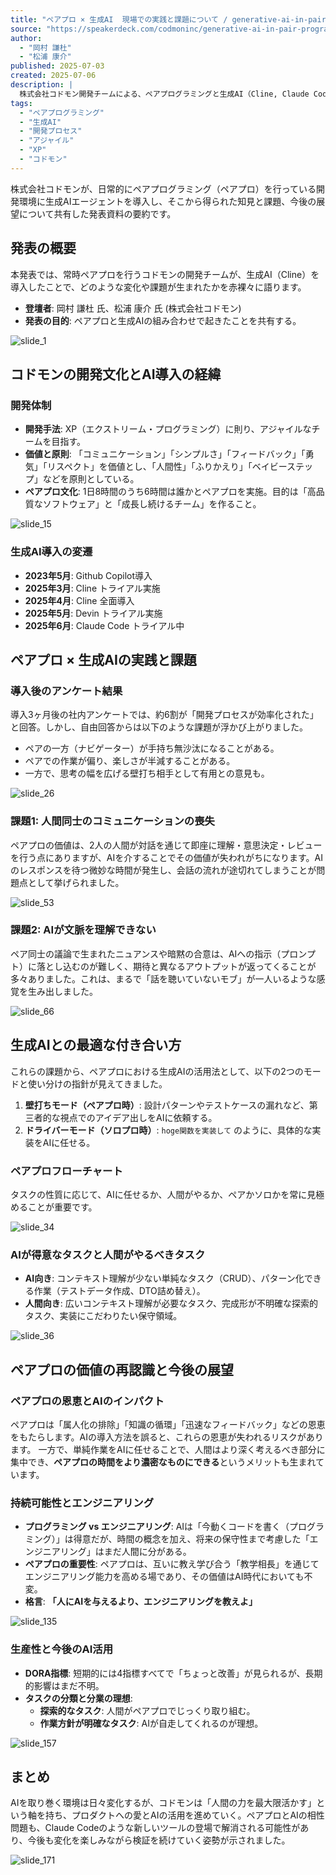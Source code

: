 ```yaml
---
title: "ペアプロ × 生成AI  現場での実践と課題について / generative-ai-in-pair-programming"
source: "https://speakerdeck.com/codmoninc/generative-ai-in-pair-programming"
author:
  - "岡村 謙杜"
  - "松浦 康介"
published: 2025-07-03
created: 2025-07-06
description: |
  株式会社コドモン開発チームによる、ペアプログラミングと生成AI（Cline, Claude Codeなど）を組み合わせた開発現場での実践的な取り組み、それによって見えてきた課題、そして今後の展望について解説した発表資料。
tags:
  - "ペアプログラミング"
  - "生成AI"
  - "開発プロセス"
  - "アジャイル"
  - "XP"
  - "コドモン"
---
```


株式会社コドモンが、日常的にペアプログラミング（ペアプロ）を行っている開発環境に生成AIエージェントを導入し、そこから得られた知見と課題、今後の展望について共有した発表資料の要約です。

## 発表の概要

本発表では、常時ペアプロを行うコドモンの開発チームが、生成AI（Cline）を導入したことで、どのような変化や課題が生まれたかを赤裸々に語ります。

- **登壇者**: 岡村 謙杜 氏、松浦 康介 氏 (株式会社コドモン)
- **発表の目的**: ペアプロと生成AIの組み合わせで起きたことを共有する。

![slide_1](https://files.speakerdeck.com/presentations/7d644c5a8a0b4a6eb64eaf25cab95f7d/slide_0.jpg)

## コドモンの開発文化とAI導入の経緯

### 開発体制

- **開発手法**: XP（エクストリーム・プログラミング）に則り、アジャイルなチームを目指す。
- **価値と原則**: 「コミュニケーション」「シンプルさ」「フィードバック」「勇気」「リスペクト」を価値とし、「人間性」「ふりかえり」「ベイビーステップ」などを原則としている。
- **ペアプロ文化**: 1日8時間のうち6時間は誰かとペアプロを実施。目的は「高品質なソフトウェア」と「成長し続けるチーム」を作ること。

![slide_15](https://files.speakerdeck.com/presentations/7d644c5a8a0b4a6eb64eaf25cab95f7d/slide_14.jpg)

### 生成AI導入の変遷

- **2023年5月**: Github Copilot導入
- **2025年3月**: Cline トライアル実施
- **2025年4月**: Cline 全面導入
- **2025年5月**: Devin トライアル実施
- **2025年6月**: Claude Code トライアル中

## ペアプロ × 生成AIの実践と課題

### 導入後のアンケート結果

導入3ヶ月後の社内アンケートでは、約6割が「開発プロセスが効率化された」と回答。しかし、自由回答からは以下のような課題が浮かび上がりました。

- ペアの一方（ナビゲーター）が手持ち無沙汰になることがある。
- ペアでの作業が偏り、楽しさが半減することがある。
- 一方で、思考の幅を広げる壁打ち相手として有用との意見も。

![slide_26](https://files.speakerdeck.com/presentations/7d644c5a8a0b4a6eb64eaf25cab95f7d/slide_25.jpg)

### 課題1: 人間同士のコミュニケーションの喪失

ペアプロの価値は、2人の人間が対話を通じて即座に理解・意思決定・レビューを行う点にありますが、AIを介することでその価値が失われがちになります。AIのレスポンスを待つ微妙な時間が発生し、会話の流れが途切れてしまうことが問題点として挙げられました。

![slide_53](https://files.speakerdeck.com/presentations/7d644c5a8a0b4a6eb64eaf25cab95f7d/slide_52.jpg)

### 課題2: AIが文脈を理解できない

ペア同士の議論で生まれたニュアンスや暗黙の合意は、AIへの指示（プロンプト）に落とし込むのが難しく、期待と異なるアウトプットが返ってくることが多々ありました。これは、まるで「話を聴いていないモブ」が一人いるような感覚を生み出しました。

![slide_66](https://files.speakerdeck.com/presentations/7d644c5a8a0b4a6eb64eaf25cab95f7d/slide_65.jpg)

## 生成AIとの最適な付き合い方

これらの課題から、ペアプロにおける生成AIの活用法として、以下の2つのモードと使い分けの指針が見えてきました。

1. **壁打ちモード（ペアプロ時）**: 設計パターンやテストケースの漏れなど、第三者的な視点でのアイデア出しをAIに依頼する。
2. **ドライバーモード（ソロプロ時）**: `hoge関数を実装して` のように、具体的な実装をAIに任せる。

### ペアプロフローチャート

タスクの性質に応じて、AIに任せるか、人間がやるか、ペアかソロかを常に見極めることが重要です。

![slide_34](https://files.speakerdeck.com/presentations/7d644c5a8a0b4a6eb64eaf25cab95f7d/slide_33.jpg)

### AIが得意なタスクと人間がやるべきタスク

- **AI向き**: コンテキスト理解が少ない単純なタスク（CRUD）、パターン化できる作業（テストデータ作成、DTO詰め替え）。
- **人間向き**: 広いコンテキスト理解が必要なタスク、完成形が不明確な探索的タスク、実装にこだわりたい保守領域。

![slide_36](https://files.speakerdeck.com/presentations/7d644c5a8a0b4a6eb64eaf25cab95f7d/slide_35.jpg)

## ペアプロの価値の再認識と今後の展望

### ペアプロの恩恵とAIのインパクト

ペアプロは「属人化の排除」「知識の循環」「迅速なフィードバック」などの恩恵をもたらします。AIの導入方法を誤ると、これらの恩恵が失われるリスクがあります。
一方で、単純作業をAIに任せることで、人間はより深く考えるべき部分に集中でき、**ペアプロの時間をより濃密なものにできる**というメリットも生まれています。

### 持続可能性とエンジニアリング

- **プログラミング vs エンジニアリング**: AIは「今動くコードを書く（プログラミング）」は得意だが、時間の概念を加え、将来の保守性まで考慮した「エンジニアリング」はまだ人間に分がある。
- **ペアプロの重要性**: ペアプロは、互いに教え学び合う「教学相長」を通じてエンジニアリング能力を高める場であり、その価値はAI時代においても不変。
- **格言**: **「人にAIを与えるより、エンジニアリングを教えよ」**

![slide_135](https://files.speakerdeck.com/presentations/7d644c5a8a0b4a6eb64eaf25cab95f7d/slide_134.jpg)

### 生産性と今後のAI活用

- **DORA指標**: 短期的には4指標すべてで「ちょっと改善」が見られるが、長期的影響はまだ不明。
- **タスクの分類と分業の理想**:
  - **探索的なタスク**: 人間がペアプロでじっくり取り組む。
  - **作業方針が明確なタスク**: AIが自走してくれるのが理想。

![slide_157](https://files.speakerdeck.com/presentations/7d644c5a8a0b4a6eb64eaf25cab95f7d/slide_156.jpg)

## まとめ

AIを取り巻く環境は日々変化するが、コドモンは「人間の力を最大限活かす」という軸を持ち、プロダクトへの愛とAIの活用を進めていく。ペアプロとAIの相性問題も、Claude Codeのような新しいツールの登場で解消される可能性があり、今後も変化を楽しみながら検証を続けていく姿勢が示されました。

![slide_171](https://files.speakerdeck.com/presentations/7d644c5a8a0b4a6eb64eaf25cab95f7d/slide_170.jpg)
